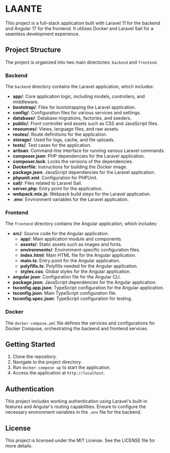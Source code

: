 # LAANTE

This project is a full-stack application built with Laravel 11 for the backend and Angular 17 for the frontend. It utilizes Docker and Laravel Sail for a seamless development experience.

## Project Structure

The project is organized into two main directories: `backend` and `frontend`.

### Backend

The `backend` directory contains the Laravel application, which includes:

- **app/**: Core application logic, including models, controllers, and middleware.
- **bootstrap/**: Files for bootstrapping the Laravel application.
- **config/**: Configuration files for various services and settings.
- **database/**: Database migrations, factories, and seeders.
- **public/**: Front controller and assets such as CSS and JavaScript files.
- **resources/**: Views, language files, and raw assets.
- **routes/**: Route definitions for the application.
- **storage/**: Used for logs, cache, and file uploads.
- **tests/**: Test cases for the application.
- **artisan**: Command-line interface for running various Laravel commands.
- **composer.json**: PHP dependencies for the Laravel application.
- **composer.lock**: Locks the versions of the dependencies.
- **Dockerfile**: Instructions for building the Docker image.
- **package.json**: JavaScript dependencies for the Laravel application.
- **phpunit.xml**: Configuration for PHPUnit.
- **sail/**: Files related to Laravel Sail.
- **server.php**: Entry point for the application.
- **webpack.mix.js**: Webpack build steps for the Laravel application.
- **.env**: Environment variables for the Laravel application.

### Frontend

The `frontend` directory contains the Angular application, which includes:

- **src/**: Source code for the Angular application.
  - **app/**: Main application module and components.
  - **assets/**: Static assets such as images and fonts.
  - **environments/**: Environment-specific configuration files.
  - **index.html**: Main HTML file for the Angular application.
  - **main.ts**: Entry point for the Angular application.
  - **polyfills.ts**: Polyfills needed for the Angular application.
  - **styles.css**: Global styles for the Angular application.
- **angular.json**: Configuration file for the Angular CLI.
- **package.json**: JavaScript dependencies for the Angular application.
- **tsconfig.app.json**: TypeScript configuration for the Angular application.
- **tsconfig.json**: Main TypeScript configuration file.
- **tsconfig.spec.json**: TypeScript configuration for testing.

### Docker

The `docker-compose.yml` file defines the services and configurations for Docker Compose, orchestrating the backend and frontend services.

## Getting Started

1. Clone the repository.
2. Navigate to the project directory.
3. Run `docker-compose up` to start the application.
4. Access the application at `http://localhost`.

## Authentication

This project includes working authentication using Laravel's built-in features and Angular's routing capabilities. Ensure to configure the necessary environment variables in the `.env` file for the backend.

## License

This project is licensed under the MIT License. See the LICENSE file for more details.